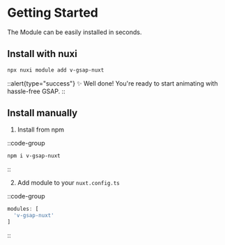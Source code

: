 # Getting Started

The Module can be easily installed in seconds.


## Install with nuxi


```bash [npx]
npx nuxi module add v-gsap-nuxt
```


::alert{type="success"}
✨ Well done! You're ready to start animating with hassle-free GSAP.
::


## Install manually

1. Install from npm

::code-group

  ```bash [npm]
  npm i v-gsap-nuxt
  ```
::

2. Add module to your `nuxt.config.ts`

::code-group

  ```ts [nuxt.config.ts]
  modules: [
    'v-gsap-nuxt'
  ]
  ```
::